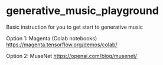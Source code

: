 # generative_music_playground
Basic instruction for you to get start to generative music

Option 1: Magenta (Colab notebooks)
https://magenta.tensorflow.org/demos/colab/

Option 2: MuseNet
https://openai.com/blog/musenet/
